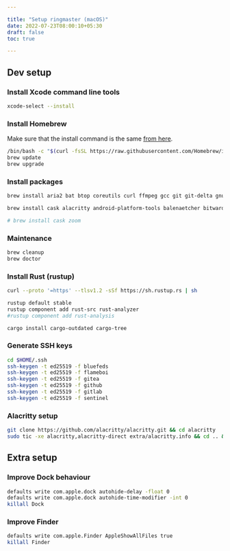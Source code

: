 ```yaml
---

title: "Setup ringmaster (macOS)"
date: 2022-07-23T08:00:10+05:30
draft: false
toc: true

---
```


## Dev setup

### Install Xcode command line tools

```bash
xcode-select --install
```

### Install Homebrew

Make sure that the install command is the same [from here](https://brew.sh/).

```bash
/bin/bash -c "$(curl -fsSL https://raw.githubusercontent.com/Homebrew/install/HEAD/install.sh)"
brew update
brew upgrade
```

### Install packages

```bash
brew install aria2 bat btop coreutils curl ffmpeg gcc git git-delta gnu-sed grep handbrake htop hugo imagemagick iperf iperf3 mpv neovim qemu readline rename ripgrep speedtest-cli tmux tree wakeonlan watch webp wget xz yt-dlp zsh-fast-syntax-highlighting

brew install cask alacritty android-platform-tools balenaetcher bitwarden brave-browser discord firefox homebrew/cask-fonts/font-fira-code homebrew/cask-fonts/font-fira-mono font-overpass-mono google-chrome keepassx keka librewolf macs-fan-control meld moderndeck obs protonvpn sublime-text telegram tor-browser utm virtualbox virtualbox-extension-pack whatsapp webtorrent

# brew install cask zoom
```

### Maintenance

```bash
brew cleanup
brew doctor
```

### Install Rust (rustup)

```bash
curl --proto '=https' --tlsv1.2 -sSf https://sh.rustup.rs | sh

rustup default stable
rustup component add rust-src rust-analyzer
#rustup component add rust-analysis

cargo install cargo-outdated cargo-tree
```

### Generate SSH keys

```bash
cd $HOME/.ssh
ssh-keygen -t ed25519 -f bluefeds
ssh-keygen -t ed25519 -f flameboi
ssh-keygen -t ed25519 -f gitea
ssh-keygen -t ed25519 -f github
ssh-keygen -t ed25519 -f gitlab
ssh-keygen -t ed25519 -f sentinel
```

### Alacritty setup

```bash
git clone https://github.com/alacritty/alacritty.git && cd alacritty
sudo tic -xe alacritty,alacritty-direct extra/alacritty.info && cd .. && rm -rf alacritty
```


## Extra setup

### Improve Dock behaviour

```bash
defaults write com.apple.dock autohide-delay -float 0
defaults write com.apple.dock autohide-time-modifier -int 0
killall Dock
```

### Improve Finder

```bash
defaults write com.apple.Finder AppleShowAllFiles true
killall Finder
```
